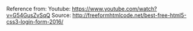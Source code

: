 Reference from:
  Youtube: https://www.youtube.com/watch?v=G54GusZvSqQ
  Source: http://freeformhtmlcode.net/best-free-html5-css3-login-form-2016/
